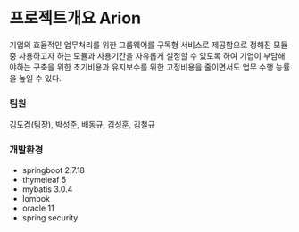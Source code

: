 # 프로젝트개요 Arion
기업의 효율적인 업무처리를 위한 그룹웨어를 구독형 서비스로 제공함으로 정해진 모듈 중 사용하고자 하는 모듈과 사용기간을 자유롭게 설정할 수 있도록 하여 기업이 부담해야하는 구축을 위한 초기비용과 유지보수를 위한 고정비용을 줄이면서도 업무 수행 능률을 높일 수 있다.

### 팀원 
김도겸(팀장), 박성준, 배동규, 김성훈, 김철규


### 개발환경
- springboot 2.7.18
- thymeleaf 5
- mybatis 3.0.4
- lombok 
- oracle 11
- spring security
  
